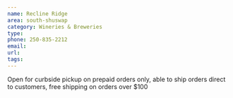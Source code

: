 ```yaml
---
name: Recline Ridge
area: south-shuswap
category: Wineries & Breweries
type: 
phone: 250-835-2212
email: 
url: 
tags:
---
```


Open for curbside pickup on prepaid orders only, able to ship orders direct to customers, free shipping on orders over $100